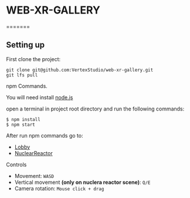 

# WEB-XR-GALLERY
=======

## Setting up

First clone the project:

```
git clone git@github.com:VertexStudio/web-xr-gallery.git
git lfs pull
```


npm Commands.

You will need install [node.js](https://nodejs.org/en/)

open a terminal in project root directory and run the following commands:

```
$ npm install 
$ npm start
```
After run npm commands go to:
- [Lobby](http://localhost:3000/Scenes/lobby.html)
- [NuclearReactor](http://localhost:3000/Scenes/NuclearReactor.html)


Controls 
- Movement:  `WASD`
- Vertical movement **(only on nuclera reactor scene)**: `Q/E`
- Camera rotation: `Mouse click + drag`







